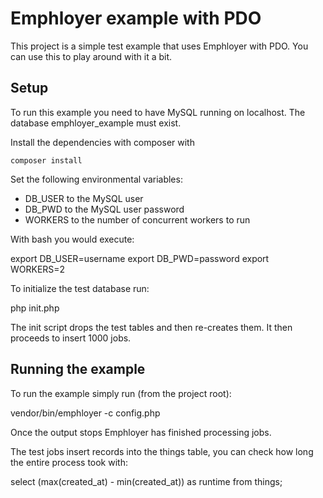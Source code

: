 # Emphloyer example with PDO

This project is a simple test example that uses Emphloyer with PDO. You can use
this to play around with it a bit.

## Setup

To run this example you need to have MySQL running on localhost. The database
emphloyer\_example must exist.

Install the dependencies with composer with

    composer install

Set the following environmental variables:

- DB\_USER to the MySQL user
- DB\_PWD to the MySQL user password
- WORKERS to the number of concurrent workers to run

With bash you would execute:

   export DB\_USER=username
   export DB\_PWD=password
   export WORKERS=2

To initialize the test database run:

   php init.php

The init script drops the test tables and then re-creates them. It then proceeds
to insert 1000 jobs.

## Running the example

To run the example simply run (from the project root):

   vendor/bin/emphloyer -c config.php

Once the output stops Emphloyer has finished processing jobs.

The test jobs insert records into the things table, you can check how long the
entire process took with:

   select (max(created_at) - min(created_at)) as runtime from things;

